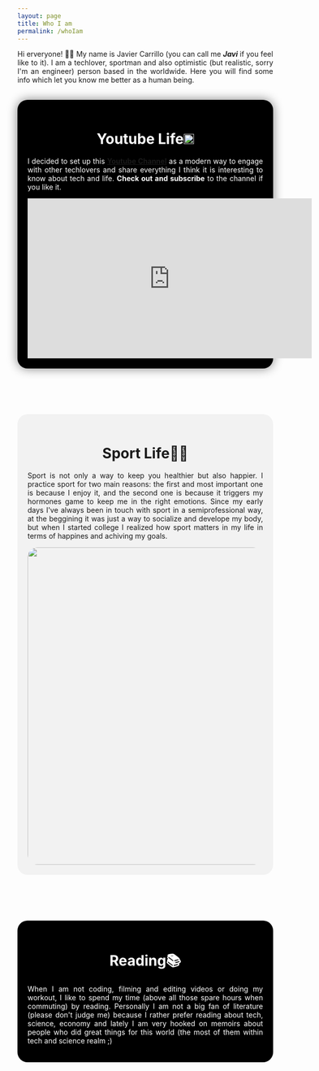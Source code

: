 ```yaml
---
layout: page
title: Who I am
permalink: /whoIam
---
```

<p style="text-align: justify">Hi erveryone! 🙋‍♂️ My name is Javier Carrillo (you can call me <b><i>Javi</i></b> if you feel like to it). I am a techlover, sportman and also optimistic (but realistic, sorry I'm an engineer) person based in the worldwide. Here you will find some info which let you know me better as a human being.</p>
<br>
<header style="background-color: #000000; border-radius: 20px; padding: 20px; box-shadow: 0px 0px 20px grey">
<h1 style="color: white"><b>Youtube Life</b><img src="https://jcentercreation.github.io/JekyllPersonalWeb/assets/img/youtuberedlogo.png" whith="20" height="20"></h1>
<p style="text-align: justify; color: white">I decided to set up this <a href="https://www.youtube.com/channel/UCYYS01JxUBwsVUYocGZ9lQw/featured?view_as=subscriber"><b>Youtube Channel</b></a> as a modern way to engage with other techlovers and share everything I think it is interesting to know about tech and life. <b>Check out and subscribe</b> to the channel if you like it.</p>
<!--<img src="/assets/img/photo.png" whith="100" height="100"> -->
<div align="center"><iframe width="560" height="315" src="https://www.youtube.com/embed/MI-Q4DyQWak" frameborder="0" allow="accelerometer; autoplay; clipboard-write; encrypted-media; gyroscope; picture-in-picture" allowfullscreen></iframe></div>
</header>
<br>
<br>
<header style="background-color: #F2F2F2; border-radius: 20px; padding: 20px">
<h1><b>Sport Life🏃‍♂️</b></h1>
<p style="text-align: justify">Sport is not only a way to keep you healthier but also happier. I practice sport for two main reasons: the first and most important one is because I enjoy it, and the second one is because it triggers my hormones game to keep me in the right emotions. Since my early days I've always been in touch with sport in a semiprofessional way, at the beggining it was just a way to socialize and develope my body, but when I started college I realized how sport matters in my life in terms of happines and achiving my goals.</p>
<div align="center"><img src="https://jcentercreation.github.io/JekyllPersonalWeb/assets/img/VTTI1266-originalrecort.jpg" whith="560" height="625" style="border-radius: 20px"></div>
</header>
<br>
<br>
<header style="background-color: #000000; border-radius: 20px; padding: 20px">
<h1 style="color: white"><b>Reading📚</b></h1>
<p style="text-align: justify; color: white">When I am not coding, filming and editing videos or doing my workout, I like to spend my time (above all those spare hours when commuting) by reading. Personally I am not a big fan of literature (please don't judge me) because I rather prefer reading about tech, science, economy and lately I am very hooked on memoirs about people who did great things for this world (the most of them within tech and science realm ;)</p>
</header>

